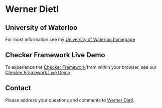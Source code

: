 # Werner Dietl

## University of Waterloo

For most information see my
[University of Waterloo homepage](https://ece.uwaterloo.ca/~wdietl/)


## Checker Framework Live Demo

To experience the
[Checker Framework](http://checkerframework.org/)
from within your browser, see our
[Checker Framework Live Demo](http://eisop.uwaterloo.ca/live/).


## Contact

Please address your questions and comments to
[Werner Dietl](https://ece.uwaterloo.ca/~wdietl/contact.html).

